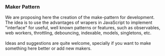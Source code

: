 ### Maker Pattern

We are proposing here the creation of the make-pattern for development.<br/>
The idea is to use the advantages of wrapers in JavaScript to implement "interface" for useful, well known patterns or features, such as observables, web workers, throttling, debouncing, indexable, models, singletons, etc.<br/>
<br/>
Ideas and suggestions are quite welcome, specially if you want to make something here better or add new makers.